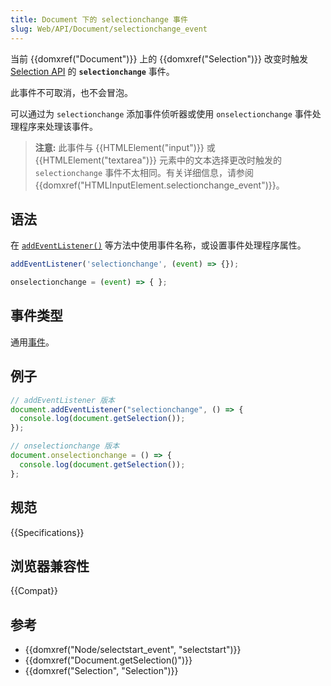 ```yaml
---
title: Document 下的 selectionchange 事件
slug: Web/API/Document/selectionchange_event
---
```


当前 {{domxref("Document")}} 上的 {{domxref("Selection")}} 改变时触发 [Selection API](/zh-CN/docs/Web/API/Selection) 的 **`selectionchange`** 事件。

此事件不可取消，也不会冒泡。

可以通过为 `selectionchange` 添加事件侦听器或使用 `onselectionchange` 事件处理程序来处理该事件。

> **注意:** 此事件与 {{HTMLElement("input")}} 或 {{HTMLElement("textarea")}} 元素中的文本选择更改时触发的 `selectionchange` 事件不太相同。有关详细信息，请参阅 {{domxref("HTMLInputElement.selectionchange_event")}}。

## 语法

在 [`addEventListener()`](/zh-CN/docs/Web/API/EventTarget/addEventListener) 等方法中使用事件名称，或设置事件处理程序属性。

```js
addEventListener('selectionchange', (event) => {});

onselectionchange = (event) => { };
```

## 事件类型

通用[事件](/zh-CN/docs/Web/API/Event)。

## 例子

```js
// addEventListener 版本
document.addEventListener("selectionchange", () => {
  console.log(document.getSelection());
});

// onselectionchange 版本
document.onselectionchange = () => {
  console.log(document.getSelection());
};
```

## 规范

{{Specifications}}

## 浏览器兼容性

{{Compat}}

## 参考

- {{domxref("Node/selectstart_event", "selectstart")}}
- {{domxref("Document.getSelection()")}}
- {{domxref("Selection", "Selection")}}
